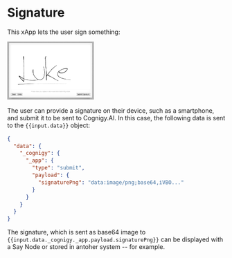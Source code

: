 # Signature

This xApp lets the user sign something:

<img src="./docs/example.png" width="200">

The user can provide a signature on their device, such as a smartphone, and submit it to be sent to Cognigy.AI. In this case, the following data is sent to the `{{input.data}}` object:

```json
{
  "data": {
    "_cognigy": {
      "_app": {
        "type": "submit",
        "payload": {
          "signaturePng": "data:image/png;base64,iVBO..."
        }
      }
    }
  }
}
```

The signature, which is sent as base64 image to `{{input.data._cognigy._app.payload.signaturePng}}` can be displayed with a Say Node or stored in antoher system -- for example.